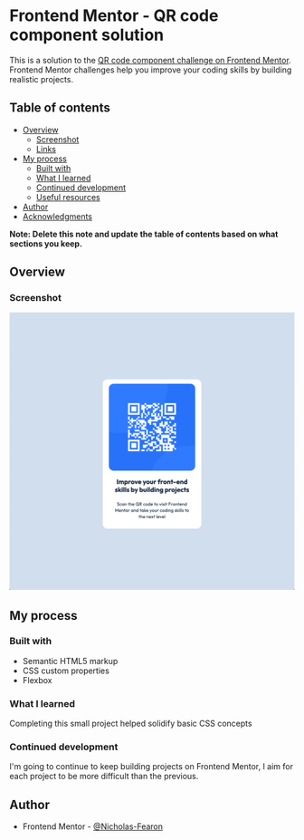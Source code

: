 # Frontend Mentor - QR code component solution

This is a solution to the [QR code component challenge on Frontend Mentor](https://www.frontendmentor.io/challenges/qr-code-component-iux_sIO_H). Frontend Mentor challenges help you improve your coding skills by building realistic projects. 

## Table of contents

- [Overview](#overview)
  - [Screenshot](#screenshot)
  - [Links](#links)
- [My process](#my-process)
  - [Built with](#built-with)
  - [What I learned](#what-i-learned)
  - [Continued development](#continued-development)
  - [Useful resources](#useful-resources)
- [Author](#author)
- [Acknowledgments](#acknowledgments)

**Note: Delete this note and update the table of contents based on what sections you keep.**

## Overview

### Screenshot 


![screenshot](./images/screenshot.jpg)


## My process

### Built with

- Semantic HTML5 markup
- CSS custom properties
- Flexbox

### What I learned

Completing this small project helped solidify basic CSS concepts

### Continued development

I'm going to continue to keep building projects on Frontend Mentor, I aim for each project to be more difficult than the previous.


## Author

- Frontend Mentor - [@Nicholas-Fearon](https://www.frontendmentor.io/profile/Nicholas-Fearon)



